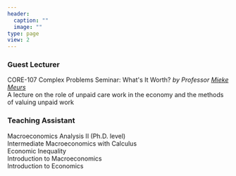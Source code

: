 ```yaml
---
header:
  caption: ""
  image: ""
type: page
view: 2
---
```


### Guest Lecturer

CORE-107 Complex Problems Seminar: What's It Worth? *by Professor [Mieke Meurs](https://www.american.edu/cas/faculty/mmeurs.cfm)*  
A lecture on the role of unpaid care work in the economy and the methods of valuing unpaid work 

### Teaching Assistant  

Macroeconomics Analysis II (Ph.D. level)  
Intermediate Macroeconomics with Calculus  
Economic Inequality  
Introduction to Macroeconomics  
Introduction to Economics  


